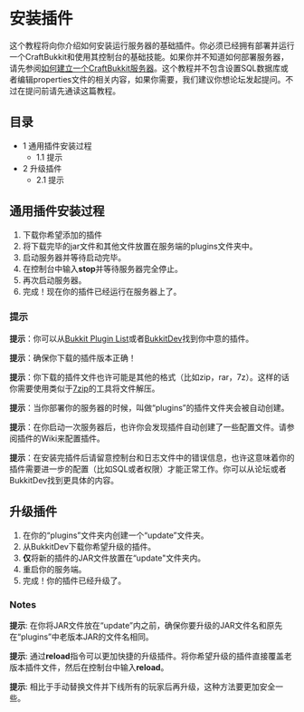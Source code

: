 # 安装插件

这个教程将向你介绍如何安装运行服务器的基础插件。你必须已经拥有部署并运行一个CraftBukkit和使用其控制台的基础技能。如果你并不知道如何部署服务器，请先参阅[如何建立一个CraftBukkit服务器](/Setting_up_a_server)。这个教程并不包含设置SQL数据库或者编辑properties文件的相关内容，如果你需要，我们建议你想论坛发起提问。不过在提问前请先通读这篇教程。

## 目录

  * 1 通用插件安装过程
    * 1.1 提示
  * 2 升级插件
    * 2.1 提示

## 通用插件安装过程

  1. 下载你希望添加的插件
  2. 将下载完毕的jar文件和其他文件放置在服务端的plugins文件夹中。
  3. 启动服务器并等待启动完毕。
  4. 在控制台中输入**stop**并等待服务器完全停止。 
  5. 再次启动服务器。
  6. 完成！现在你的插件已经运行在服务器上了。

### 提示

**提示**：你可以从[Bukkit Plugin List](http://plugins.bukkit.org/)或者[BukkitDev](http://dev.bukkit.org/categories/)找到你中意的插件。

**提示**：确保你下载的插件版本正确！

**提示**：你下载的插件文件也许可能是其他的格式（比如zip，rar，7z）。这样的话你需要使用类似于[7zip](http://www.7-zip.org)的工具将文件解压。

**提示**：当你部署你的服务器的时候，叫做“plugins”的插件文件夹会被自动创建。

**提示**：在你启动一次服务器后，也许你会发现插件自动创建了一些配置文件。请参阅插件的Wiki来配置插件。 

**提示**：在安装完插件后请留意控制台和日志文件中的错误信息，也许这意味着你的插件需要进一步的配置（比如SQL或者权限）才能正常工作。你可以从论坛或者BukkitDev找到更具体的内容。

## 升级插件

  1. 在你的“plugins”文件夹内创建一个“update”文件夹。 
  2. 从BukkitDev下载你希望升级的插件。
  3. **仅**将新的插件的JAR文件放置在“update"文件夹内。
  4. 重启你的服务端。
  5. 完成！你的插件已经升级了。

### Notes

**提示**: 在你将JAR文件放在“update”内之前，确保你要升级的JAR文件名和原先在“plugins”中老版本JAR的文件名相同。

**提示**: 通过**reload**指令可以更加快捷的升级插件。将你希望升级的插件直接覆盖老版本插件文件，然后在控制台中输入**reload**。

**提示**: 相比于手动替换文件并下线所有的玩家后再升级，这种方法要更加安全一些。

  
